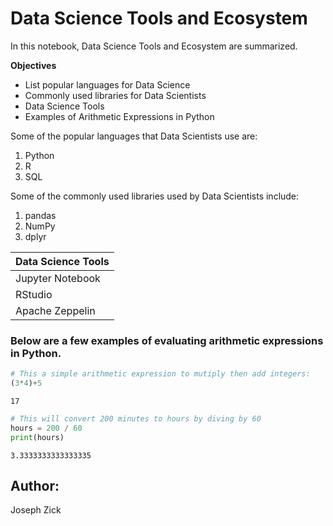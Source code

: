 # Data Science Tools and Ecosystem

In this notebook, Data Science Tools and Ecosystem are summarized.

__Objectives__
* List popular languages for Data Science
* Commonly used libraries for Data Scientists
* Data Science Tools
* Examples of Arithmetic Expressions in Python

Some of the popular languages that Data Scientists use are:
1. Python
2. R
3. SQL

Some of the commonly used libraries used by Data Scientists include:
1. pandas
2. NumPy
3. dplyr

| Data Science Tools       |
|--------------------------|
| Jupyter Notebook         |
| RStudio                  |
| Apache Zeppelin          |

### Below are a few examples of evaluating arithmetic expressions in Python.


```python
# This a simple arithmetic expression to mutiply then add integers:
(3*4)+5
```




    17




```python
# This will convert 200 minutes to hours by diving by 60
hours = 200 / 60
print(hours)
```

    3.3333333333333335
    

## Author: 
Joseph Zick
